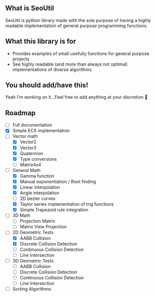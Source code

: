 ## What is SeoUtil
SeoUtil is python library made with the sole purpose of having a highly readable implementation of general purpose programming functions.

## What this library is for

- Provides examples of small usefully functions for general purpose projects
- See highly readable (and more than always not optimal) implementations of diverse algorithms

## You should add/have this!

Yeah I'm working on it...Feel free to add anything at your discretion 🙂

## Roadmap

- [ ] Full documentation
- [x] Simple ECS implementation
- [ ] Vector math
  - [x] Vector2
  - [x] Vector3
  - [x] Quaternion
  - [x] Type conversions
  - [ ] Matrix4x4
- [ ] General Math
  - [x] Gamma function
  - [x] Manual exponentiation / Root finding
  - [x] Linear interpolation
  - [x] Angle interpolation
  - [ ] 2D bezier curves
  - [x] Taylor series implementation of trig functions
  - [x] Simple Trapezoid rule integration
- [ ] 3D Math
  - [ ] Projection Matrix
  - [ ] Matrix View Projection
- [ ] 2D Geometric Tests
  - [x] AABB Collision
  - [x] Discrete Collision Detection
  - [ ] Continuous Collision Detection
  - [ ] Line Intersection
- [ ] 3D Geometric Tests
  - [ ] AABB Collision
  - [ ] Discrete Collision Detection
  - [ ] Continuous Collision Detection
  - [ ] Line Intersection
- [ ] Sorting Algorithms
